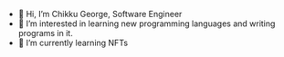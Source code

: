 - 👋 Hi, I’m Chikku George, Software Engineer
- 👀 I’m interested in learning new programming languages and writing programs in it.
- 🌱 I’m currently learning NFTs

<!---
chikkugeorge24/chikkugeorge24 is a ✨ special ✨ repository because its `README.md` (this file) appears on your GitHub profile.
You can click the Preview link to take a look at your changes.
--->

